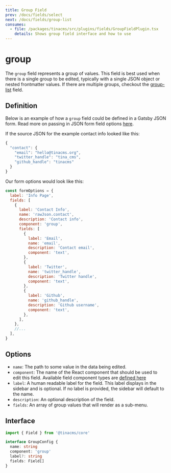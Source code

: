 ```yaml
---
title: Group Field
prev: /docs/fields/select
next: /docs/fields/group-list
consumes:
  - file: /packages/tinacms/src/plugins/fields/GroupFieldPlugin.tsx
    details: Shows group field interface and how to use
---
```


# group

The `group` field represents a group of values. This field is best used when there is a single group to be edited, typically with a single JSON object or nested frontmatter values. If there are multiple groups, checkout the [group-list](https://github.com/taylorux/tinacms.org/tree/ec3e5c1e5736454379815f45595441bd79d85a2d/docs/fields/group-list/README.md) field.

## Definition

Below is an example of how a `group` field could be defined in a Gatsby JSON form. Read more on passing in JSON form field options [here](https://github.com/taylorux/tinacms.org/tree/ec3e5c1e5736454379815f45595441bd79d85a2d/docs/gatsby/json/README.md#customizing-json-forms).

If the source JSON for the example contact info looked like this:

```javascript
{
  "contact": {
    "email": "hello@tinacms.org",
    "twitter_handle": "tina_cms",
    "github_handle": "tinacms"
  }
}
```

Our form options would look like this:

```javascript
const formOptions = {
  label: 'Info Page',
  fields: [
    {
      label: 'Contact Info',
      name: 'rawJson.contact',
      description: 'Contact info',
      component: 'group',
      fields: [
        {
          label: 'Email',
          name: 'email',
          description: 'Contact email',
          component: 'text',
        },
        {
          label: 'Twitter',
          name: 'twitter_handle',
          description: 'Twitter handle',
          component: 'text',
        },
        {
          label: 'Github',
          name: 'github_handle',
          description: 'Github username',
          component: 'text',
        },
      ],
    },
    //...
  ],
}
```

## Options

* `name`: The path to some value in the data being edited.
* `component`: The name of the React component that should be used to edit this field. Available field component types are [defined here](https://github.com/taylorux/tinacms.org/tree/ec3e5c1e5736454379815f45595441bd79d85a2d/docs/fields/README.md)
* `label`: A human readable label for the field. This label displays in the sidebar and is optional. If no label is provided, the sidebar will default to the name.
* `description`: An optional description of the field.
* `fields`: An array of group values that will render as a sub-menu.

## Interface

```typescript
import { Field } from '@tinacms/core'

interface GroupConfig {
  name: string
  component: 'group'
  label?: string
  fields: Field[]
}
```

